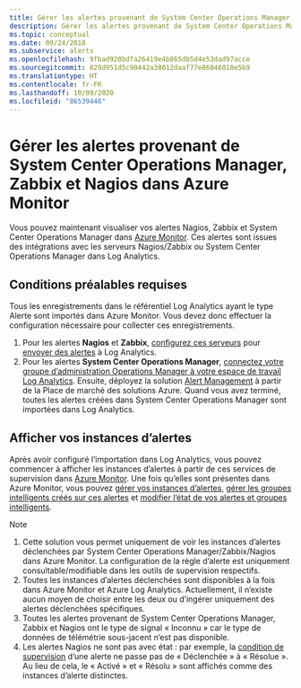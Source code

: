 ```yaml
---
title: Gérer les alertes provenant de System Center Operations Manager, Zabbix et Nagios dans Azure Monitor
description: Gérer les alertes provenant de System Center Operations Manager, Zabbix et Nagios dans Azure Monitor
ms.topic: conceptual
ms.date: 09/24/2018
ms.subservice: alerts
ms.openlocfilehash: 9fbad920bdfa26419e4b865db5d4e53dad97acce
ms.sourcegitcommit: 829d951d5c90442a38012daaf77e86046018e5b9
ms.translationtype: HT
ms.contentlocale: fr-FR
ms.lasthandoff: 10/09/2020
ms.locfileid: "86539446"
---
```

# <a name="manage-alerts-from-system-center-operations-manager-zabbix-and-nagios-in-azure-monitor"></a>Gérer les alertes provenant de System Center Operations Manager, Zabbix et Nagios dans Azure Monitor

Vous pouvez maintenant visualiser vos alertes Nagios, Zabbix et System Center Operations Manager dans [Azure Monitor](https://aka.ms/azure-alerts-overview). Ces alertes sont issues des intégrations avec les serveurs Nagios/Zabbix ou System Center Operations Manager dans Log Analytics. 

## <a name="prerequisites"></a>Conditions préalables requises
Tous les enregistrements dans le référentiel Log Analytics ayant le type Alerte sont importés dans Azure Monitor. Vous devez donc effectuer la configuration nécessaire pour collecter ces enregistrements.
1. Pour les alertes **Nagios** et **Zabbix**, [configurez ces serveurs](../learn/quick-collect-linux-computer.md) pour [envoyer des alertes](./data-sources-custom-logs.md?toc=/azure/azure-monitor/toc.json) à Log Analytics.
1. Pour les alertes **System Center Operations Manager**, [connectez votre groupe d’administration Operations Manager à votre espace de travail Log Analytics](./om-agents.md). Ensuite, déployez la solution [Alert Management](./alert-management-solution.md) à partir de la Place de marché des solutions Azure. Quand vous avez terminé, toutes les alertes créées dans System Center Operations Manager sont importées dans Log Analytics.

## <a name="view-your-alert-instances"></a>Afficher vos instances d’alertes
Après avoir configuré l’importation dans Log Analytics, vous pouvez commencer à afficher les instances d’alertes à partir de ces services de supervision dans [Azure Monitor](https://aka.ms/azure-alerts-overview). Une fois qu’elles sont présentes dans Azure Monitor, vous pouvez [gérer vos instances d’alertes](https://aka.ms/managing-alert-instances), [gérer les groupes intelligents créés sur ces alertes](https://aka.ms/managing-smart-groups) et [modifier l’état de vos alertes et groupes intelligents](https://aka.ms/managing-alert-smart-group-states).

> [!NOTE]
>  1. Cette solution vous permet uniquement de voir les instances d’alertes déclenchées par System Center Operations Manager/Zabbix/Nagios dans Azure Monitor. La configuration de la règle d’alerte est uniquement consultable/modifiable dans les outils de supervision respectifs. 
>  1. Toutes les instances d’alertes déclenchées sont disponibles à la fois dans Azure Monitor et Azure Log Analytics. Actuellement, il n’existe aucun moyen de choisir entre les deux ou d’ingérer uniquement des alertes déclenchées spécifiques.
>  1. Toutes les alertes provenant de System Center Operations Manager, Zabbix et Nagios ont le type de signal « Inconnu » car le type de données de télémétrie sous-jacent n’est pas disponible.
>  1. Les alertes Nagios ne sont pas avec état : par exemple, la [condition de supervision](https://aka.ms/azure-alerts-overview) d’une alerte ne passe pas de « Déclenchée » à « Résolue ». Au lieu de cela, le « Activé » et « Résolu » sont affichés comme des instances d’alerte distinctes. 
